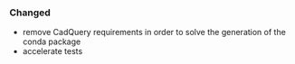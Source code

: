 ### Changed
- remove CadQuery requirements in order to solve the generation of the conda package
- accelerate tests
